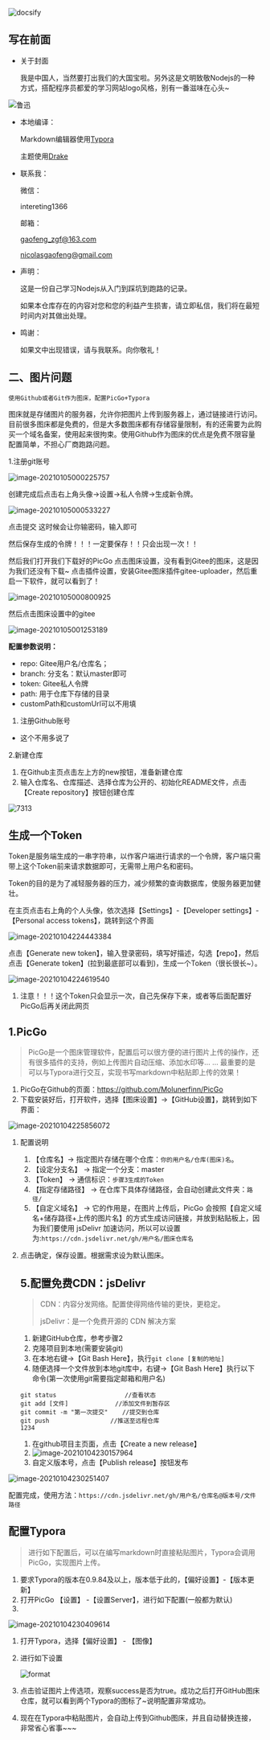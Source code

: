 ![docsify](https://gitee.com/zgf1366/pic_store/raw/master/img/20210105160036.jpeg)

## 写在前面

- 关于封面

  我是中国人，当然要打出我们的大国宝啦。另外这是文明致敬Nodejs的一种方式，搭配程序员都爱的学习网站logo风格，别有一番滋味在心头~


![鲁迅](https://gitee.com/zgf1366/pic_store/raw/master/img/20210105155946.jpeg)


- 本地编译：

  Markdown编辑器使用[Typora](https://typora.io/)

  主题使用[Drake](https://theme.typora.io/theme/Drake/)

  

- 联系我：

  微信：

  intereting1366

  邮箱：

  gaofeng_zgf@163.com

  nicolasgaofeng@gmail.com

  

- 声明：

  这是一份自己学习Nodejs从入门到踩坑到跑路的记录。

  如果本仓库存在的内容对您和您的利益产生损害，请立即私信，我们将在最短时间内对其做出处理。

  

- 鸣谢：

  如果文中出现错误，请与我联系。向你敬礼！



## 二、图片问题

`使用Github或者Git作为图床，配置PicGo+Typora`

图床就是存储图片的服务器，允许你把图片上传到服务器上，通过链接进行访问。目前很多图床都是免费的，但是大多数图床都有存储容量限制，有的还需要为此购买一个域名备案，使用起来很拘束。使用Github作为图床的优点是免费不限容量配置简单，不担心厂商跑路问题。

1.注册git账号

![image-20210105000225757](https://gitee.com/zgf1366/pic_store/raw/master/img/20210105004135.png)

创建完成后点击右上角头像->设置->私人令牌->生成新令牌。 

![image-20210105000533227](https://gitee.com/zgf1366/pic_store/raw/master/img/20210105004234.png)

点击提交 这时候会让你输密码，输入即可

然后保存生成的令牌！！！一定要保存！！只会出现一次！！

然后我们打开我们下载好的PicGo
点击图床设置，没有看到Gitee的图床，这是因为我们还没有下载~
点击插件设置，安装Gitee图床插件gitee-uploader，然后重启一下软件，就可以看到了！

![image-20210105000800925](https://gitee.com/zgf1366/pic_store/raw/master/img/20210105004404.png)

然后点击图床设置中的gitee

![image-20210105001253189](https://gitee.com/zgf1366/pic_store/raw/master/img/20210105004424.png)

**配置参数说明：**

- repo: Gitee用户名/仓库名；
- branch: 分支名：默认master即可
- token: Gitee私人令牌
- path: 用于仓库下存储的目录
- customPath和customUrl可以不用填

1. 注册Github账号

- 这个不用多说了

2.新建仓库

1. 在Github主页点击左上方的new按钮，准备新建仓库
2. 输入仓库名、仓库描述、选择仓库为公开的、初始化README文件，点击【Create repository】按钮创建仓库

![7313](https://gitee.com/zgf1366/pic_store/raw/master/img/20210105004446.png)



## 生成一个Token

Token是服务端生成的一串字符串，以作客户端进行请求的一个令牌，客户端只需带上这个Token前来请求数据即可，无需带上用户名和密码。

Token的目的是为了减轻服务器的压力，减少频繁的查询数据库，使服务器更加健壮。

在主页点击右上角的个人头像，依次选择【Settings】-【Developer settings】-【Personal access tokens】，跳转到这个界面

![image-20210104224443384](https://gitee.com/zgf1366/pic_store/raw/master/img/20210105004500.png)

点击【Generate new token】，输入登录密码，填写好描述，勾选【repo】，然后点击【Generate token】(拉到最底部可以看到)，生成一个Token（很长很长~）。

![image-20210104224619540](https://gitee.com/zgf1366/pic_store/raw/master/img/20210105004508.png)

1. 注意！！！这个Token只会显示一次，自己先保存下来，或者等后面配置好PicGo后再关闭此网页

## 1.PicGo

> PicGo是一个图床管理软件，配置后可以很方便的进行图片上传的操作，还有很多插件的支持，例如上传图片自动压缩、添加水印等… … 最重要的是可以与Typora进行交互，实现书写markdown中粘贴即上传的效果！

1. PicGo在Github的页面：https://github.com/Molunerfinn/PicGo
2. 下载安装好后，打开软件，选择【图床设置】->【GitHub设置】，跳转到如下界面：

![image-20210104225856072](https://gitee.com/zgf1366/pic_store/raw/master/img/20210105004520.png)

1. 配置说明

   1. 【仓库名】-> 指定图片存储在哪个仓库：`你的用户名/仓库(图床)名`。
   2. 【设定分支名】 -> 指定一个分支：master
   3. 【Token】 -> 通信标识：`步骤3生成的Token`
   4. 【指定存储路径】 -> 在仓库下具体存储路径，会自动创建此文件夹：`路径/`
   5. 【自定义域名】 -> 它的作用是，在图片上传后，PicGo 会按照【自定义域名+储存路径+上传的图片名】的方式生成访问链接，并放到粘贴板上，因为我们要使用 jsDelivr 加速访问，所以可以设置为:`https://cdn.jsdelivr.net/gh/用户名/图床仓库名`

2. 点击确定，保存设置。根据需求设为默认图床。

   ## 5.配置免费CDN：jsDelivr

   > CDN：内容分发网络。配置使得网络传输的更快，更稳定。
   >
   > jsDelivr：是一个免费开源的 CDN 解决方案

   1. 新建GitHub仓库，参考步骤2
   2. 克隆项目到本地(需要安装git)
   3. 在本地右键->【Git Bash Here】，执行`git clone [复制的地址]`
   4. 随便选择一个文件放到本地git库中，右键->【Git Bash Here】执行以下命令(第一次使用git需要指定邮箱和用户名)

   ```
   git status					//查看状态
   git add [文件]				//添加文件到暂存区
   git commit -m "第一次提交" 	//提交到仓库
   git push					//推送至远程仓库
   1234
   ```

   1. 在github项目主页面，点击【Create a new release】
   2. ![image-20210104230157964](https://gitee.com/zgf1366/pic_store/raw/master/img/20210105004532.png)
   3. 自定义版本号，点击【Publish release】按钮发布

![image-20210104230251407](https://gitee.com/zgf1366/pic_store/raw/master/img/20210105004539.png)

配置完成，使用方法：`https://cdn.jsdelivr.net/gh/用户名/仓库名@版本号/文件路径`



## 配置Typora

> 进行如下配置后，可以在编写markdown时直接粘贴图片，Typora会调用PicGo，实现图片上传。

1. 要求Typora的版本在0.9.84及以上，版本低于此的，【偏好设置】-【版本更新】
2. 打开PicGo 【设置】 -【设置Server】，进行如下配置(一般都为默认)
3. 

![image-20210104230409614](https://gitee.com/zgf1366/pic_store/raw/master/img/20210105004548.png)

1. 打开Typora，选择【偏好设置】 - 【图像】

2. 进行如下设置

   ![format](https://gitee.com/zgf1366/pic_store/raw/master/img/20210105004603.png)

1. 点击验证图片上传选项，观察success是否为true。成功之后打开GitHub图床仓库，就可以看到两个Typora的图标了~说明配置非常成功。
2. 现在在Typora中粘贴图片，会自动上传到Github图床，并且自动替换连接，非常省心省事~~~
